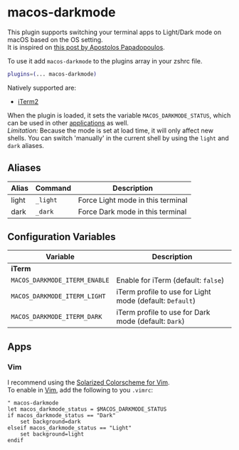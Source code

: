 # macos-darkmode

This plugin supports switching your terminal apps to Light/Dark mode on macOS based on the OS setting.<br />
It is inspired on [this post by Apostolos Papadopoulos](https://apas.gr/2018/11/dark-mode-macos-safari-iterm-vim/).


To use it add `macos-darkmode` to the plugins array in your zshrc file.
```zsh
plugins=(... macos-darkmode)
```

Natively supported are: 
- [iTerm2](https://www.iterm2.com/)

When the plugin is loaded, it sets the variable `MACOS_DARKMODE_STATUS`, which can be used in other [applications](#Apps) as well.<br/>
*Limitation:* Because the mode is set at load time, it will only affect new shells. You can switch 'manually' in the current shell by using the `light` and `dark` aliases.

## Aliases

| Alias  | Command                | Description                                               |
| ------ | -----------------------|---------------------------------------------------------- |
| light  | `_light`               | Force Light mode in this terminal                         |
| dark   | `_dark`                | Force Dark mode in this terminal                          |

## Configuration Variables

| Variable                            | Description                                                                   |
|-------------------------------------|-------------------------------------------------------------------------------|
| **iTerm**                           |                                                                               |
| `MACOS_DARKMODE_ITERM_ENABLE`         | Enable for iTerm (default: `false`)                                           |
| `MACOS_DARKMODE_ITERM_LIGHT`          | iTerm profile to use for Light mode (default: `Default`)                      |
| `MACOS_DARKMODE_ITERM_DARK`           | iTerm profile to use for Dark mode (default: `Dark`)                          |

## Apps
### Vim
I recommend using the [Solarized Colorscheme for Vim](https://github.com/altercation/vim-colors-solarized).<br/>
To enable in [Vim](https://www.vim.org/), add the following to you `.vimrc`:

```
" macos-darkmode
let macos_darkmode_status = $MACOS_DARKMODE_STATUS
if macos_darkmode_status == "Dark"
    set background=dark
elseif macos_darkmode_status == "Light"
    set background=light
endif
```